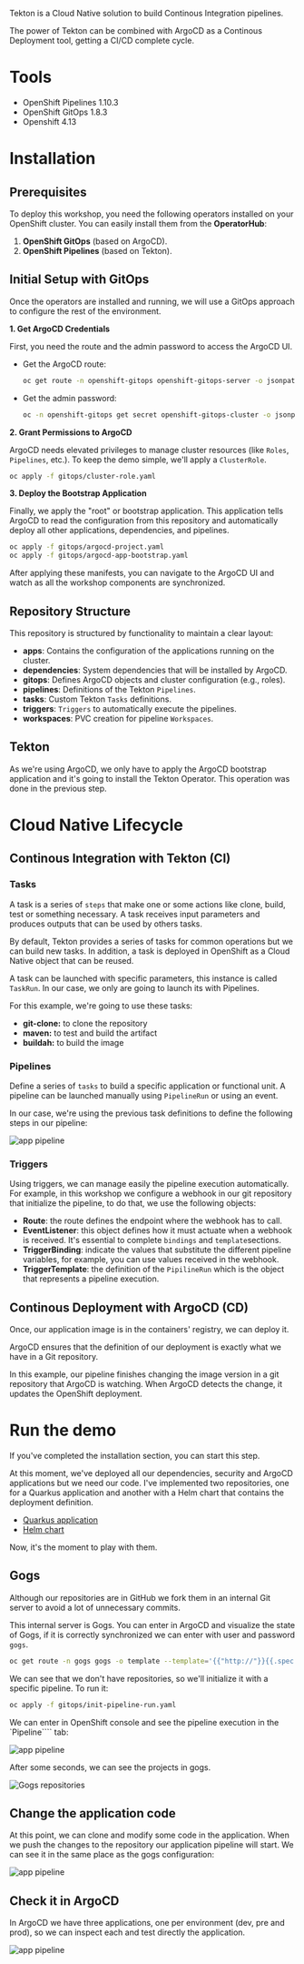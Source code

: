 Tekton is a Cloud Native solution to build Continous Integration pipelines. 

The power of Tekton can be combined with ArgoCD as a Continous Deployment tool, getting a CI/CD complete cycle. 

# Tools
* OpenShift Pipelines 1.10.3 
* OpenShift GitOps 1.8.3
* Openshift 4.13

# Installation

## Prerequisites

To deploy this workshop, you need the following operators installed on your OpenShift cluster. You can easily install them from the **OperatorHub**:

1.  **OpenShift GitOps** (based on ArgoCD).
2.  **OpenShift Pipelines** (based on Tekton).

## Initial Setup with GitOps

Once the operators are installed and running, we will use a GitOps approach to configure the rest of the environment.

**1. Get ArgoCD Credentials**

First, you need the route and the admin password to access the ArgoCD UI.

  * Get the ArgoCD route:

    ```bash
    oc get route -n openshift-gitops openshift-gitops-server -o jsonpath='{.spec.host}'
    ```

  * Get the admin password:

    ```bash
    oc -n openshift-gitops get secret openshift-gitops-cluster -o jsonpath='{.data.admin\.password}' | base64 -d
    ```

**2. Grant Permissions to ArgoCD**

ArgoCD needs elevated privileges to manage cluster resources (like `Roles`, `Pipelines`, etc.). To keep the demo simple, we'll apply a `ClusterRole`.

```bash
oc apply -f gitops/cluster-role.yaml
```

**3. Deploy the Bootstrap Application**

Finally, we apply the "root" or bootstrap application. This application tells ArgoCD to read the configuration from this repository and automatically deploy all other applications, dependencies, and pipelines.

```bash
oc apply -f gitops/argocd-project.yaml
oc apply -f gitops/argocd-app-bootstrap.yaml
```

After applying these manifests, you can navigate to the ArgoCD UI and watch as all the workshop components are synchronized.

## Repository Structure

This repository is structured by functionality to maintain a clear layout:

  * **apps**: Contains the configuration of the applications running on the cluster.
  * **dependencies**: System dependencies that will be installed by ArgoCD.
  * **gitops**: Defines ArgoCD objects and cluster configuration (e.g., roles).
  * **pipelines**: Definitions of the Tekton `Pipelines`.
  * **tasks**: Custom Tekton `Tasks` definitions.
  * **triggers**: `Triggers` to automatically execute the pipelines.
  * **workspaces**: PVC creation for pipeline `Workspaces`.

## Tekton

As we're using ArgoCD, we only have to apply the ArgoCD bootstrap application and it's going to install the Tekton Operator. This operation was done in the previous step. 

# Cloud Native Lifecycle

## Continous Integration with Tekton (CI)

### Tasks

A task is a series of ```steps``` that make one or some actions like clone, build, test or something necessary. A task receives input parameters and produces outputs that can be used by others tasks.

By default, Tekton provides a series of tasks for common operations but we can build new tasks. In addition, a task is deployed in OpenShift as a Cloud Native object that can be reused. 

A task can be launched with specific parameters, this instance is called ```TaskRun```. In our case, we only are going to launch its with Pipelines.

For this example, we're going to use these tasks:

* **git-clone:** to clone the repository
* **maven:** to test and build the artifact
* **buildah:** to build the image

### Pipelines

Define a series of ```tasks``` to build a specific application or functional unit. A pipeline can be launched manually using ```PipelineRun``` or using an event.

In our case, we're using the previous task definitions to define the following steps in our pipeline:

![app pipeline](images/quarkus-pipeline.png)

### Triggers

Using triggers, we can manage easily the pipeline execution automatically. For example, in this workshop we configure a webhook in our git repository that initialize the pipeline, to do that, we use the following objects:

* **Route**: the route defines the endpoint where the webhook has to call. 
* **EventListener**: this object defines how it must actuate when a webhook is received. It's essential to complete ```bindings``` and ```template```sections. 
* **TriggerBinding**: indicate the values that substitute the different pipeline variables, for example, you can use values received in the webhook.
* **TriggerTemplate**: the definition of the ```PipilineRun``` which is the object that represents a pipeline execution.

## Continous Deployment with ArgoCD (CD)

Once, our application image is in the containers' registry, we can deploy it. 

ArgoCD ensures that the definition of our deployment is exactly what we have in a Git repository. 

In this example, our pipeline finishes changing the image version in a git repository that ArgoCD is watching. When ArgoCD detects the change, it updates the OpenShift deployment. 

# Run the demo

If you've completed the installation section, you can start this step. 

At this moment, we've deployed all our dependencies, security and ArgoCD applications but we need our code. I've implemented two repositories, one for a Quarkus application and another with a Helm chart that contains the deployment definition. 

* [Quarkus application](https://github.com/dbgjerez/workshop-tekton-argocd-app-quarkus)
* [Helm chart](https://github.com/dbgjerez/workshop-tekton-argocd-app-quarkus-config)

Now, it's the moment to play with them.

## Gogs

Although our repositories are in GitHub we fork them in an internal Git server to avoid a lot of unnecessary commits. 

This internal server is Gogs. You can enter in ArgoCD and visualize the state of Gogs, if it is correctly synchronized we can enter with user and password ```gogs```.

```bash
oc get route -n gogs gogs -o template --template='{{"http://"}}{{.spec.host}}'
```

We can see that we don't have repositories, so we'll initialize it with a specific pipeline. To run it: 

```bash
oc apply -f gitops/init-pipeline-run.yaml
```

We can enter in OpenShift console and see the pipeline execution in the `Pipeline```` tab:

![app pipeline](images/init-pipeline.png)

After some seconds, we can see the projects in gogs.

![Gogs repositories](images/gogs-apps.png)

## Change the application code

At this point, we can clone and modify some code in the application. When we push the changes to the repository our application pipeline will start. We can see it in the same place as the gogs configuration:

![app pipeline](images/quarkus-pipeline.png)

## Check it in ArgoCD

In ArgoCD we have three applications, one per environment (dev, pre and prod), so we can inspect each and test directly the application.

![app pipeline](images/quarkus-apps.png)